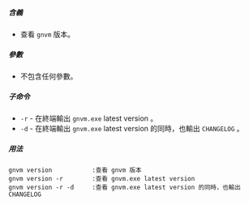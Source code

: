 ##### 含義
* 查看 `gnvm` 版本。

##### 參數
* 不包含任何參數。

##### 子命令
* `-r` - 在終端輸出 `gnvm.exe` latest version 。
* `-d` - 在終端輸出 `gnvm.exe` latest version 的同時，也輸出 `CHANGELOG` 。

##### 用法
```
gnvm version           :查看 gnvm 版本
gnvm version -r        :查看 gnvm.exe latest version
gnvm version -r -d     :查看 gnvm.exe latest version 的同時，也輸出 CHANGELOG
```
